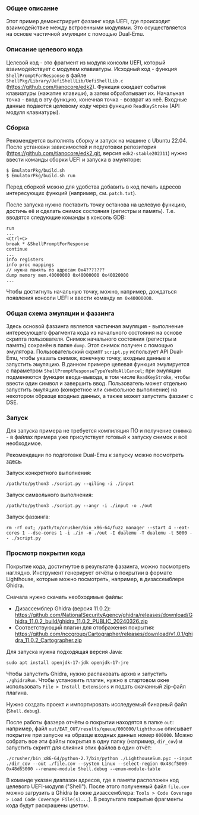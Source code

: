 ### Общее описание

Этот пример демонстрирует фаззинг кода UEFI,
где происходит взаимодействие между встроенными модулями.
Это осуществляется на основе частичной эмуляции с помощью Dual-Emu.

### Описание целевого кода

Целевой код - это фрагмент из модуля консоли UEFI,
который взаимодействует с модулем клавиатуры.
Исходный код - функция `ShellPromptForResponse`
в файле `ShellPkg/Library/UefiShellLib/UefiShellLib.c`
(https://github.com/tianocore/edk2).
Функция ожидает события клавиатуры (нажатие клавиши),
а затем обрабатывает их.
Начальная точка - вход в эту функцию,
конечная точка - возврат из неё.
Входные данные подаются целевому коду
через функцию `ReadKeyStroke` (API модуля клавиатуры).

### Сборка

Рекомендуется выполнять сборку и запуск на машине с Ubuntu 22.04.
После установки зависимостей и подготовки репозитория
(https://github.com/tianocore/edk2.git, версия `edk2-stable202311`)
нужно ввести команды сборки UEFI
и запуска в эмуляторе:
```
$ EmulatorPkg/build.sh
$ EmulatorPkg/build.sh run
```

Перед сборкой можно для удобства добавить в код печать адресов
интересующих функций (например, см. `patch.txt`).

После запуска нужно поставить точку останова на целевую функцию,
достичь её и сделать снимок состояния (регистры и память).
Т.е. вводятся следующие команды в консоль GDB:
```
run
...
<Ctrl+C>
break * &ShellPromptForResponse
continue
...
info registers
info proc mappings
// нужна память по адресам 0x4???????
dump memory mem.40000000 0x40000000 0x40020000
...
```

Чтобы достигнуть начальную точку, можно, например,
дождаться появления консоли UEFI
и ввести команду `mm 0x40000000`.

### Общая схема эмуляции и фаззинга

Здесь основой фаззинга является частичная эмуляция -
выполнение интересующего фрагмента кода из начального состояния
на основе скрипта пользователя.
Снимок начального состояния (регистры и память) сохранён в папке `dump`.
Этот снимок получен с помощью эмулятора.
Пользовательский скрипт `script.py` использует API Dual-Emu,
чтобы указать снимок, конечную точку, входные данные и запустить эмуляцию.
В данном примере целевая функция эмулируется с параметром `ShellPromptResponseTypeYesNoAllCancel`;
при эмуляции подменяются функции ввода-вывода, в том числе `ReadKeyStroke`,
чтобы ввести один символ и завершить ввод.
Пользователь может отдельно запустить эмуляцию (конкретное или символьное выполнение)
на некотором образце входных данных,
а также может запустить фаззинг с DSE.

### Запуск

Для запуска примера не требуется компиляция ПО и получение снимка -
в файлах примера уже присутствует готовый к запуску снимок и всё необходимое.

Рекомендации по подготовке Dual-Emu к запуску
можно посмотреть [здесь](../Common/README.md).

Запуск конкретного выполнения:

```
/path/to/python3 ./script.py --qiling -i ./input
```

Запуск символьного выполнения:

```
/path/to/python3 ./script.py --angr -i ./input -o ./out
```

Запуск фаззинга:

```
rm -rf out; /path/to/crusher/bin_x86-64/fuzz_manager --start 4 --eat-cores 1 --dse-cores 1 -i ./in -o ./out -I dualemu -T dualemu -t 5000 -- ./script.py
```

### Просмотр покрытия кода

Покрытие кода, достигнутое в результате фаззинга, можно посмотреть наглядно.
Инструмент генерирует отчёты о покрытии в формате Lighthouse,
которые можно посмотреть, например, в дизассемблере Ghidra.

Сначала нужно скачать необходимые файлы:
* Дизассемблер Ghidra (версия 11.0.2): https://github.com/NationalSecurityAgency/ghidra/releases/download/Ghidra_11.0.2_build/ghidra_11.0.2_PUBLIC_20240326.zip
* Соответствующий плагин для отображения покрытия: https://github.com/nccgroup/Cartographer/releases/download/v1.0.1/ghidra_11.0.2_Cartographer.zip

Для запуска нужна подходящая версия Java:
```
sudo apt install openjdk-17-jdk openjdk-17-jre
```

Чтобы запустить Ghidra, нужно распаковать архив и запустить `./ghidraRun`.
Чтобы установить плагин, нужно в стартовом окне использовать `File > Install Extensions`
и подать скачанный zip-файл плагина.

Нужно создать проект и импортировать исследуемый бинарный файл (`Shell.debug`).

После работы фаззера отчёты о покрытии находятся в папке `out`:
например, файл `out/EAT_OUT/results/queue/000000/lighthouse`
описывает покрытие при запуске на образце входных данных номер `000000`.
Можно собрать все эти файлы покрытия в одну папку (например, `dir_cov`)
и запустить скрипт для слияния этих файлов в один отчёт:

```
./crusher/bin_x86-64/python-2.7/bin/python ./LighthouseSum.pyc --input ./dir_cov --out ./file.cov --system Linux --select-region 0x48cf5000-0x48d65000 --rename-module Shell.debug --enum-module-table
```

В команде указан диапазон адресов, где в памяти расположен код целевого UEFI-модуля ("Shell").
После этого полученный файл `file.cov` можно загрузить в Ghidra
(в окне дизассемблера: `Tools > Code Coverage > Load Code Coverage File(s)...`).
В результате покрытые фрагменты кода будут раскрашены цветом.


